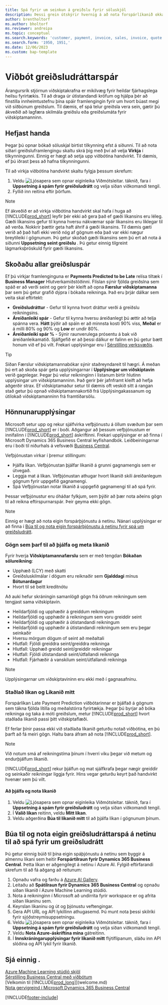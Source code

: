 ```yaml
---
title: Spá fyrir um seinkun á greiðslu fyrir söluskjöl
description: Þessi grein útskýrir hvernig á að nota forspárlíkanið okkar til að spá fyrir um hvort reikningur verði greiddur á réttum tíma.
author: brentholtorf
ms.author: bholtorf
ms.reviewer: andreipa
ms.topic: conceptual
ms.search.keywords: 'customer, payment, invoice, sales, invoice, quote'
ms.search.form: '1950, 1951,'
ms.date: 12/06/2023
ms.custom: bap-template
---
```

# <a name="the-late-payment-prediction-extension"></a>Viðbót greiðsludráttarspár

Árangursrík stjórnun viðskiptakrafna er mikilvæg fyrir heildar fjárhagslega heilsu fyrirtækis. Til að draga úr útistandandi kröfum og hjálpa þér að fínstilla innheimtustefnu þína spáir framlengingin fyrir um hvort búast megi við síðbúnum greiðslum. Til dæmis, ef spá telur greiðsla vera sein, gætir þú ákveðið að lagfæra skilmála greiðslu eða greiðslumáta fyrir viðskiptamanninn.

## <a name="get-started"></a>Hefjast handa

Þegar þú opnar bókað söluskjal birtist tilkynning efst á síðunni. Til að nota síðari greiðsluframlengingu skaltu skrá þig með því að velja **Virkja** í tilkynningunni. Einnig er hægt að setja upp viðbótina handvirkt. Til dæmis, ef þú iðrast þess að hafna tilkynningunni.

Til að virkja viðbótina handvirkt skaltu fylgja þessum skrefum:

1. Veldu ![Ljósapera sem opnar eiginleika Viðmótsleitar.](media/ui-search/search_small.png "Segðu mér hvað þú vilt gera") táknið, fara í **Uppsetning á spám fyrir greiðsludrátt** og velja síðan viðkomandi tengil.  
2. Fyllið inn reitina eftir þörfum.

> [!NOTE]
> Ef ákveðið er að virkja viðbótina handvirkt skal hafa í huga að [!INCLUDE[prod_short](includes/prod_short.md)] leyfir þér ekki að gera það ef gæði líkansins eru léleg. Gæði líkansins gefur til kynna hversu nákvæmar spár líkansins eru líklegar til að verða. Nokkrir þættir geta haft áhrif á gæði líkansins. Til dæmis gæti verið að það hafi ekki verið nóg af gögnum eða það var ekki nægur breytileiki í gögnunum. Þú getur skoðað gæði líkansins sem þú ert að nota á síðunni **Uppsetning seint greiðslu** . Þú getur einnig tilgreint lágmarksþröskuld fyrir gæði líkansins.

## <a name="view-all-payment-predictions"></a>Skoðaðu allar greiðsluspár

Ef þú virkjar framlenginguna er **Payments Predicted to be Late** relísa tiltæk í **Business Manager** Hlutverkamiðstöðinni. Flíslan sýnir fjölda greiðslna sem spáð er að verði seint og gerir þér kleift að opna **Færslur viðskiptamanna**  þar sem þú getur grafið dýpra í bókaða reikninga. Það eru þrjár dálkar sem veita skal eftirtekt:  

* **Greiðsludráttur** - Gefur til kynna hvort dráttur verði á greiðslu reikningsins.
* **Áreiðanleiki spár** - Gefur til kynna hversu áreiðanlegt þú ættir að telja spánna vera. **Hátt** þýðir að spáin er að minnsta kosti 90% viss, **Meðal** er á milli 80% og 90% og **Low** er undir 80%.
* **Áreiðanleiki spár %** - Sýnir raunverulega prósentu á bak við áreiðanleikamatið. Sjálfgefið er að þessi dálkur er falinn en þú getur bætt honum við ef þú vilt. Frekari upplýsingar eru í [Sérstilling verksvæðis](ui-personalization-user.md).

> [!TIP]
> Síðan Færslur viðskiptamannabókar sýnir staðreyndareit til hægri. Á meðan þú ert að skoða spár geta upplýsingarnar í **Upplýsingar um viðskiptavin**  verið gagnlegar. Þegar þú velur reikninginn í listanum birtir hlutinn upplýsingar um viðskiptamanninn. Það gerir þér jafnframt kleift að hefja aðgerðir strax. Ef viðskiptamaður setur til dæmis oft veskið sitt á rangan stað getur þú opnað viðskiptamannakortið frá Upplýsingakassanum og útilokað viðskiptamanninn frá framtíðarsölu.  

## <a name="design-details"></a>Hönnunarupplýsingar

Microsoft setur upp og rekur sjálfvirka vefþjónustu á öllum svæðum þar sem [!INCLUDE[prod_short](includes/prod_short.md)] er í boði. Aðgangur að þessum vefþjónustum er innifalinn í [!INCLUDE[prod_short](includes/prod_short.md)] áskriftinni. Frekari upplýsingar er að finna í Microsoft Dynamics 365 Business Central leyfishandbók. Leiðbeiningarnar eru í boði til niðurhals á vefsvæði [Business Central](https://dynamics.microsoft.com/business-central/overview/).

Vefþjónustan virkar í þremur stillingum:

* Þjálfa líkan. Vefþjónustan þjálfar líkanið á grunni gagnamengis sem er útvegað.
* Leggja mat á líkan. Vefþjónustan athugar hvort líkanið skili áreiðanlegum gögnum fyrir uppgefið gagnamengi.
* Spá Vefþjónustan notar líkanið á uppgefið gagnamengi til að spá fyrir.

Þessar vefþjónustur eru óháðar fylkjum, sem þýðir að þær nota aðeins gögn til að reikna eftirspurnarspár. Þeir geyma ekki gögn.

> [!NOTE]  
> Einnig er hægt að nota eigin forspárþjónustu á netinu. Nánari upplýsingar er að finna í [Búa til og nota eigin forspárþjónustu á netinu fyrir spá um greiðsludrátt](#AnchorText).

### <a name="data-required-to-train-and-evaluate-the-model"></a>Gögn sem þarf til að þjálfa og meta líkanið

Fyrir hverja **Viðskiptamannafærslu** sem er með tengdan **Bókaðan sölureikning**:

* Upphæð (LCY) með skatti
* Greiðsluskilmálar í dögum eru reiknaðir sem **Gjalddagi** mínus **Bótunardagur**
* Hvort til sé beitt kreditnótu

Að auki hefur skráningin samanlögð gögn frá öðrum reikningum sem tengjast sama viðskiptavin.

- Heildarfjöldi og upphæðir á greiddum reikningum
- Heildarfjöldi og upphæðir á reikningum sem voru greiddir seint
- Heildarfjöldi og upphæðir á útistandandi reikningum
- Heildarfjöldi og upphæðir á útistandandi reikningum sem eru þegar seinkaðir
- Hversu mörgum dögum of seint að meðaltali
- Hlutfall: Fjöldi greiddra seint/greiddra reikninga
- Hlutfall: Upphæð greidd seint/greiddir reikningar
- Hlutfall: Fjöldi útistandandi seint/útfallandi reikninga
- Hlutfall: Fjárhæðir á vanskilum seint/útfallandi reikninga

> [!NOTE]
> Upplýsingarnar um viðskiptavininn eru ekki með í gagnasafninu.

### <a name="standard-model-and-my-model"></a>Staðlað líkan og Líkanið mitt

Forspárlíkan Late Payment Prediction viðbótarinnar er þjálfað á gögnum sem tákna fjölda lítilla og meðalstórra fyrirtækja. Þegar þú byrjar að bóka reikninga og taka á móti greiðslum, metur [!INCLUDE[prod_short](includes/prod_short.md)]  hvort staðlaða líkanið passi þitt viðskiptaflæði.

Ef ferlar þínir passa ekki við staðlaða líkanið geturðu notað viðbótina, en þú þarft að fá meiri gögn. Haltu bara áfram að nota [!INCLUDE[prod_short](includes/prod_short.md)].

> [!NOTE]
> Við notum smá af reikningstíma þínum í hverri viku þegar við metum og endurþjálfum líkanið.

[!INCLUDE[prod_short](includes/prod_short.md)] rekur þjálfun og mat sjálfkrafa þegar nægir greiddir og seinkaðir reikningar liggja fyrir. Hins vegar geturðu keyrt það handvirkt hvenær sem þú vilt.

#### <a name="to-train-and-use-your-model"></a>Að þjálfa og nota líkanið

1. Veldu ![Ljósapera sem opnar eiginleika Viðmótsleitar.](media/ui-search/search_small.png "Segðu mér hvað þú vilt gera") táknið, fara í **Uppsetning á spám fyrir greiðsludrátt** og velja síðan viðkomandi tengil.  
2. Í **Valið líkan** reitinn, veldu **Mitt líkan**.
3. Veldu aðgerðina **Búa til líkanið mitt** til að þjálfa líkan í gögnunum þínum.  

## <a name="a-nameanchortext-acreate-and-use-your-own-predictive-web-service-for-late-payment-prediction"></a><a name="AnchorText"> </a>Búa til og nota eigin greiðsludráttarspá á netinu til að spá fyrir um greiðsludrátt

Þú getur einnig búið til þína eigin spáþjónustu á netinu sem byggir á almennu líkani sem heitir **Forspártilraun fyrir Dynamics 365 Business Central**. Þetta líkan er aðgengilegt á netinu í Azure AI. Fylgið eftirfarandi skrefum til að fá aðgang að reitunum:  

1. Opnaðu vafra og farðu á [Azure AI Gallery](https://go.microsoft.com/fwlink/?linkid=2086310).  
2. Leitaðu að **Spátilraun fyrir Dynamics 365 Business Central** og opnaðu síðan líkanið í Azure Machine Learning stúdíó.  
3. Nota á reikninginn í Microsoft að undirrita fyrir workspace er og afrita síðan líkaninu sem.  
4. Keyrslan líkaninu og út og þjónustu veftengingar.  
5. Gera API URL og API lykillinn athugasemd. Þú munt nota þessi skilríki fyrir sjóðstreymisuppsetningu.  
6. Veldu ![Ljósapera sem opnar eiginleika Viðmótsleitar.](media/ui-search/search_small.png "Segðu mér hvað þú vilt gera") táknið, fara í **Uppsetning á spám fyrir greiðsludrátt** og velja síðan viðkomandi tengil.  
7. Veldu **Nota Azure-áskriftina mína** gátreitinn.
8. Í **Innskráningarupplýsingar fyrir líkanið mitt** flýtiflipanum, sláðu inn API slóðina og API lykil fyrir líkanið.  

## <a name="see-also"></a>Sjá einnig .

[Azure Machine Learning stúdíó skjöl](/azure/machine-learning/classic/)  
[Sérstilling Business Central með viðbótum](ui-extensions.md)  
[Velkomin til [!INCLUDE[prod_long](includes/prod_long.md)]](welcome.md)  
[Nota gervigreind í Microsoft Dynamics 365 Business Central](/training/paths/use-artificial-intelligence/)  

[!INCLUDE[footer-include](includes/footer-banner.md)]
